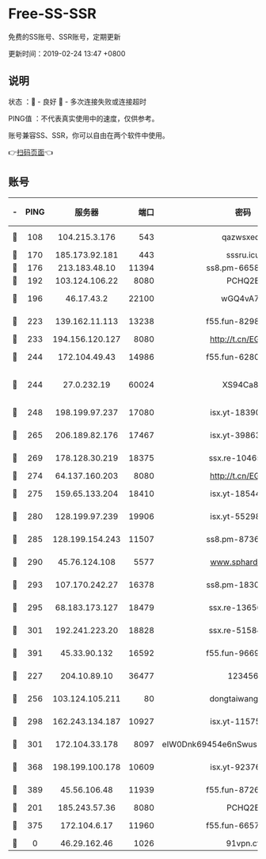 # Free-SS-SSR

免费的SS账号、SSR账号，定期更新

更新时间：2019-02-24 13:47 +0800

## 说明

状态     ：🙂 - 良好 🙁 - 多次连接失败或连接超时

PING值   ：不代表真实使用中的速度，仅供参考。

账号兼容SS、SSR，你可以自由在两个软件中使用。

👉[扫码页面](https://liesauer.github.io/free-ss-ssr.github.io/)👈

## 账号

|-|PING|服务器|端口|密码|加密方式|区域|
|:----:|:----:|:-----:|-----:|:----:|:----:|:----:|
|🙂|108|104.215.3.176|543|qazwsxedc|aes-256-gcm|JP|
|🙂|170|185.173.92.181|443|sssru.icu|rc4-md5|RU|
|🙂|176|213.183.48.10|11394|ss8.pm-66583704|rc4-md5|RU|
|🙂|192|103.124.106.22|8080|PCHQ2E|rc4-md5|US|
|🙂|196|46.17.43.2|22100|wGQ4vA7D|aes-256-gcm|RU|
|🙂|223|139.162.11.113|13238|f55.fun-82987043|aes-256-cfb|SG|
|🙂|233|194.156.120.127|8080|http://t.cn/EGJIyrl|rc4-md5|RU|
|🙂|244|172.104.49.43|14986|f55.fun-62809242|aes-256-cfb|SG|
|🙂|244|27.0.232.19|60024|XS94Ca8K|xchacha20-ietf-poly1305|HK|
|🙂|248|198.199.97.237|17080|isx.yt-18390147|aes-256-cfb|US|
|🙂|265|206.189.82.176|17467|isx.yt-39863046|aes-256-cfb|SG|
|🙂|269|178.128.30.219|18375|ssx.re-10465888|aes-256-cfb|SG|
|🙂|274|64.137.160.203|8080|http://t.cn/EGJIyrl|rc4-md5|CA|
|🙂|275|159.65.133.204|18410|isx.yt-18544574|aes-256-cfb|SG|
|🙂|280|128.199.97.239|19906|isx.yt-55298055|aes-256-cfb|SG|
|🙂|285|128.199.154.243|11507|ss8.pm-87365089|aes-256-cfb|SG|
|🙂|290|45.76.124.108|5577|www.sphard.com|aes-256-cfb|AU|
|🙂|293|107.170.242.27|16378|ss8.pm-18305798|aes-256-cfb|US|
|🙂|295|68.183.173.127|18479|ssx.re-13656982|aes-256-cfb|US|
|🙂|301|192.241.223.20|18828|ssx.re-51584753|aes-256-cfb|US|
|🙂|391|45.33.90.132|16592|f55.fun-96694755|aes-256-cfb|US|
|🙂|227|204.10.89.10|36477|123456|aes-256-cfb|US|
|🙂|256|103.124.105.211|80|dongtaiwang.com|aes-256-cfb|US|
|🙂|298|162.243.134.187|10927|isx.yt-11575973|aes-256-cfb|US|
|🙂|301|172.104.33.178|8097|eIW0Dnk69454e6nSwuspv9DmS201tQ0D|aes-256-cfb|SG|
|🙂|368|198.199.100.178|10609|isx.yt-92376934|aes-256-cfb|US|
|🙂|389|45.56.106.48|11939|f55.fun-87263738|aes-256-cfb|US|
|🙁|201|185.243.57.36|8080|PCHQ2E|rc4-md5|US|
|🙁|375|172.104.6.17|11960|f55.fun-66579166|aes-256-cfb|US|
|🙁|0|46.29.162.46|1026|91vpn.cf|rc4-md5|RU|
